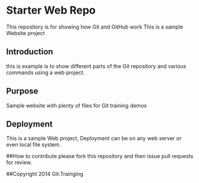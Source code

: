 # Starter Web Repo

This repository is for showing how Git and GitHub work
This is a sample Website project

## Introduction

this is example is to show different parts of the Git repository and various commands using a  web project.

## Purpose

Sample website with plenty of files for Git training demos

## Deployment

This is a sample Web project, Deployment can be on any web server or even local file system.

##How to contribute
 please fork this repository and then issue pull requests for review.

##Copyright
2014  Git.Trainging
